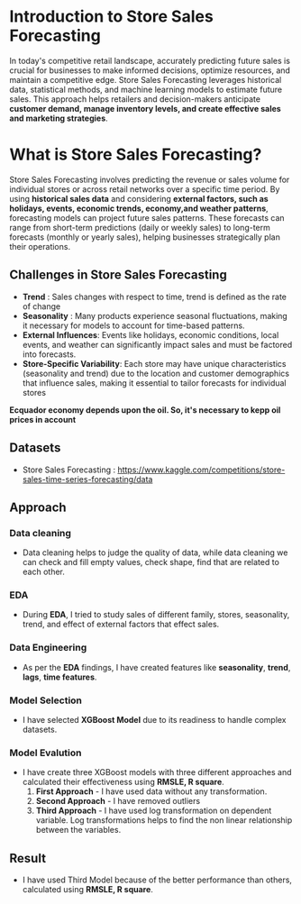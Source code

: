 # Introduction to Store Sales Forecasting

In today's competitive retail landscape, accurately predicting future sales is crucial for businesses to make informed decisions, optimize resources, and maintain a competitive edge. Store Sales Forecasting leverages historical data, statistical methods, and machine learning models to estimate future sales. This approach helps retailers and decision-makers anticipate **customer demand, manage inventory levels, and create effective sales and marketing strategies**.




# What is Store Sales Forecasting?

Store Sales Forecasting involves predicting the revenue or sales volume for individual stores or across retail networks over a specific time period. By using **historical sales data** and considering **external factors, such as holidays, events, economic trends, economy,and weather patterns**, forecasting models can project future sales patterns. These forecasts can range from short-term predictions (daily or weekly sales) to long-term forecasts (monthly or yearly sales), helping businesses strategically plan their operations.

## Challenges in Store Sales Forecasting

- **Trend** : Sales changes with respect to time, trend is defined as the rate of change
- **Seasonality** :  Many products experience seasonal fluctuations, making it necessary for models to account for time-based patterns.
- **External Influences**: Events like holidays, economic conditions, local events, and weather can significantly impact sales and must be factored into forecasts.
- **Store-Specific Variability**: Each store may have unique characteristics (seasonality and trend) due to the location and customer demographics that influence sales, making it essential to tailor forecasts for individual stores

**Ecquador economy depends upon the oil. So, it's necessary to kepp oil prices in account**

## Datasets

- Store Sales Forecasting : https://www.kaggle.com/competitions/store-sales-time-series-forecasting/data

## Approach

### Data cleaning

- Data cleaning helps to judge the quality of data, while data cleaning we can check and fill empty values, check shape, find that are related to each other.

### EDA

- During **EDA**, I tried to study sales of different family, stores, seasonality, trend, and effect of external factors that effect sales.

### Data Engineering

- As per the **EDA** findings, I have created features like **seasonality**, **trend**, **lags**, **time features**.

### Model Selection

- I have selected **XGBoost Model** due to its readiness to handle complex datasets.

### Model Evalution

- I have create three XGBoost models with three different approaches and calculated their effectiveness using **RMSLE, R square**.
  1. **First Approach** - I have used data without any transformation.
  2. **Second Approach** - I have removed outliers
  3. **Third Approach** - I have used log transformation on dependent variable. Log transformations helps to find the non linear relationship between the variables.
 
## Result

- I have used Third Model because of the better performance than others, calculated using **RMSLE, R square**.
